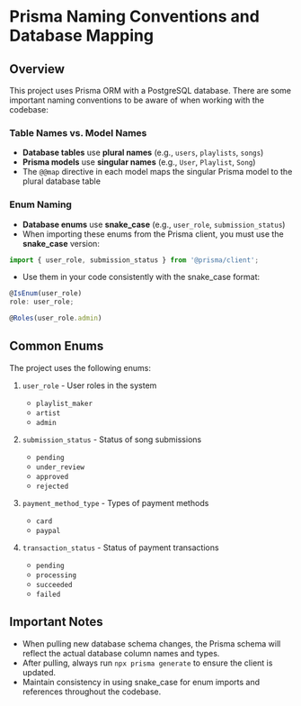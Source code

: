 # Prisma Naming Conventions and Database Mapping

## Overview

This project uses Prisma ORM with a PostgreSQL database. There are some important naming conventions to be aware of when working with the codebase:

### Table Names vs. Model Names

- **Database tables** use **plural names** (e.g., `users`, `playlists`, `songs`)
- **Prisma models** use **singular names** (e.g., `User`, `Playlist`, `Song`)
- The `@@map` directive in each model maps the singular Prisma model to the plural database table

### Enum Naming

- **Database enums** use **snake_case** (e.g., `user_role`, `submission_status`)
- When importing these enums from the Prisma client, you must use the **snake_case** version:

```typescript
import { user_role, submission_status } from '@prisma/client';
```

- Use them in your code consistently with the snake_case format:

```typescript
@IsEnum(user_role)
role: user_role;

@Roles(user_role.admin)
```

## Common Enums

The project uses the following enums:

1. `user_role` - User roles in the system
   - `playlist_maker`
   - `artist`
   - `admin`

2. `submission_status` - Status of song submissions
   - `pending`
   - `under_review`
   - `approved`
   - `rejected`

3. `payment_method_type` - Types of payment methods
   - `card`
   - `paypal`

4. `transaction_status` - Status of payment transactions
   - `pending`
   - `processing`
   - `succeeded`
   - `failed`

## Important Notes

- When pulling new database schema changes, the Prisma schema will reflect the actual database column names and types.
- After pulling, always run `npx prisma generate` to ensure the client is updated.
- Maintain consistency in using snake_case for enum imports and references throughout the codebase.
